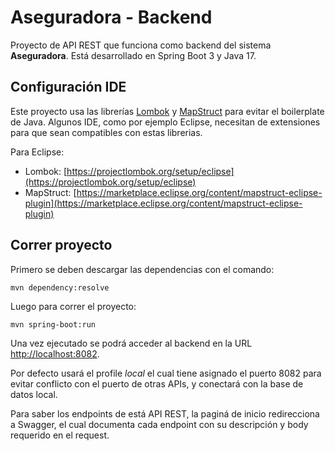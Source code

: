 # Aseguradora - Backend

Proyecto de API REST que funciona como backend del sistema **Aseguradora**. Está desarrollado en Spring Boot 3 y Java 17.

## Configuración IDE

Este proyecto usa las librerías [Lombok](https://projectlombok.org/) y [MapStruct](https://mapstruct.org/) para evitar el boilerplate de Java. Algunos IDE, como por ejemplo Eclipse, necesitan de extensiones para que sean compatibles con estas librerias.

Para Eclipse:

- Lombok: [https://projectlombok.org/setup/eclipse](https://projectlombok.org/setup/eclipse)
- MapStruct: [https://marketplace.eclipse.org/content/mapstruct-eclipse-plugin](https://marketplace.eclipse.org/content/mapstruct-eclipse-plugin)

## Correr proyecto

Primero se deben descargar las dependencias con el comando:

```
mvn dependency:resolve
```

Luego para correr el proyecto:

```
mvn spring-boot:run
```

Una vez ejecutado se podrá acceder al backend en la URL [http://localhost:8082](http://localhost:8082).

Por defecto usará el profile *local* el cual tiene asignado el puerto 8082 para evitar conflicto con el puerto de otras APIs, y conectará con la base de datos local.

Para saber los endpoints de está API REST, la paginá de inicio redirecciona a Swagger, el cual documenta cada endpoint con su descripción y body requerido en el request.